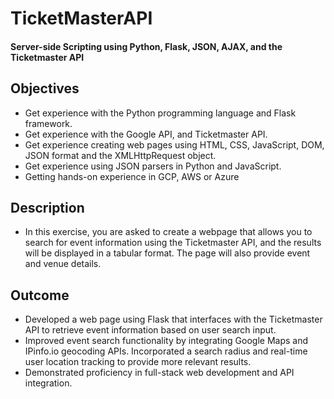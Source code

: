 # TicketMasterAPI

#### Server-side Scripting using Python, Flask, JSON, AJAX, and the Ticketmaster API

## Objectives 
- Get experience with the Python programming language and Flask framework.
- Get experience with the Google API, and Ticketmaster API.
- Get experience creating web pages using HTML, CSS, JavaScript, DOM, JSON format and the XMLHttpRequest object.
- Get experience using JSON parsers in Python and JavaScript.
- Getting hands-on experience in GCP, AWS or Azure

## Description 
- In this exercise, you are asked to create a webpage that allows you to search for event information using the Ticketmaster API, and the results will be displayed in a tabular format. The page will also provide event and venue details.

## Outcome
- Developed a web page using Flask that interfaces with the Ticketmaster API to retrieve event information based on user search input.
- Improved event search functionality by integrating Google Maps and IPinfo.io geocoding APIs. Incorporated a search radius and real-time user location tracking to provide more relevant results.
- Demonstrated proficiency in full-stack web development and API integration.
